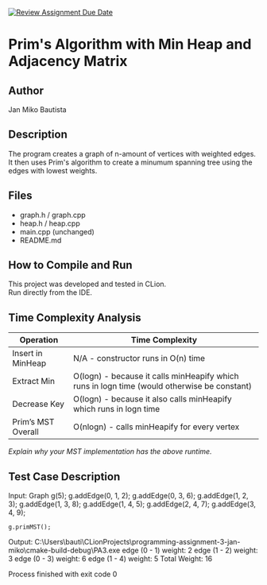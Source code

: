 [![Review Assignment Due Date](https://classroom.github.com/assets/deadline-readme-button-22041afd0340ce965d47ae6ef1cefeee28c7c493a6346c4f15d667ab976d596c.svg)](https://classroom.github.com/a/K_t6ffJX)
# Prim's Algorithm with Min Heap and Adjacency Matrix

## Author
Jan Miko Bautista

## Description
The program creates a graph of n-amount of vertices with weighted edges.
It then uses Prim's algorithm to create a minumum spanning tree using the edges with lowest weights.

## Files
- graph.h / graph.cpp
- heap.h / heap.cpp
- main.cpp (unchanged)
- README.md

## How to Compile and Run
This project was developed and tested in CLion.  
Run directly from the IDE.

## Time Complexity Analysis

| Operation            | Time Complexity                                                                             |
|----------------------|---------------------------------------------------------------------------------------------|
| Insert in MinHeap    | N/A - constructor runs in O(n) time                                                         |
| Extract Min          | O(logn) - because it calls minHeapify which runs in logn time (would otherwise be constant) |
| Decrease Key         | O(logn) - because it also calls minHeapify which runs in logn time                          |
| Prim’s MST Overall   | O(nlogn) - calls minHeapify for every vertex                                                |

_Explain why your MST implementation has the above runtime._

## Test Case Description

Input:  Graph g(5);
g.addEdge(0, 1, 2);
g.addEdge(0, 3, 6);
g.addEdge(1, 2, 3);
g.addEdge(1, 3, 8);
g.addEdge(1, 4, 5);
g.addEdge(2, 4, 7);
g.addEdge(3, 4, 9);

    g.primMST();

Output: 
C:\Users\bauti\CLionProjects\programming-assignment-3-jan-miko\cmake-build-debug\PA3.exe
edge (0 - 1) weight: 2
edge (1 - 2) weight: 3
edge (0 - 3) weight: 6
edge (1 - 4) weight: 5
Total Weight: 16

Process finished with exit code 0
